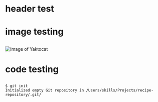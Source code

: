 # header test <h1>

# image testing <h2>
![Image of Yaktocat](https://octodex.github.com/images/yaktocat.png)

# code testing <h2>
```
$ git init
Initialized empty Git repository in /Users/skills/Projects/recipe-repository/.git/
```
